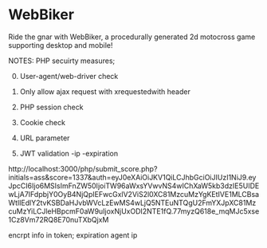 # WebBiker
Ride the gnar with WebBiker, a procedurally generated 2d  motocross game supporting desktop and mobile!
 
NOTES:
PHP secuirty measures;

0) User-agent/web-driver check

1) Only allow ajax request with xrequestedwith header

2) PHP session check

3) Cookie check

4) URL parameter

5) JWT validation
-ip
-expiration

http://localhost:3000/php/submit_score.php?initials=ass&score=1337&auth=eyJ0eXAiOiJKV1QiLCJhbGciOiJIUzI1NiJ9.eyJpcCI6Ijo6MSIsImFnZW50IjoiTW96aWxsYVwvNS4wIChXaW5kb3dzIE5UIDEwLjA7IFdpbjY0OyB4NjQpIEFwcGxlV2ViS2l0XC81MzcuMzYgKEtIVE1MLCBsaWtlIEdlY2tvKSBDaHJvbWVcLzEwMS4wLjQ5NTEuNTQgU2FmYXJpXC81MzcuMzYiLCJleHBpcmF0aW9uIjoxNjUxODI2NTE1fQ.77myzQ618e_mqMJc5xse1Cz8Vm72RQ8E70nuTXbQjxM


encrpt info in token;
expiration
agent
ip

